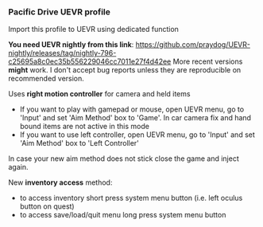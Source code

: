 ### Pacific Drive UEVR profile

Import this profile to UEVR using dedicated function

**You need UEVR nightly from this link**: https://github.com/praydog/UEVR-nightly/releases/tag/nightly-796-c25695a8c0ec35b556229046cc7011e27f4d42ee
More recent versions **might** work. I don't accept bug reports unless they are reproducible on recommended version.

Uses **right motion controller** for camera and held items
* If you want to play with gamepad or mouse, open UEVR menu, go to 'Input' and set 'Aim Method' box to 'Game'.
	In car camera fix and hand bound items are not active in this mode
* If you want to use left controller, open UEVR menu, go to 'Input' and set 'Aim Method' box to 'Left Controller'

In case your new aim method does not stick close the game and inject again.

New **inventory access** method:
* to access inventory short press system menu button (i.e. left oculus button on quest)
* to access save/load/quit menu long press system menu button
